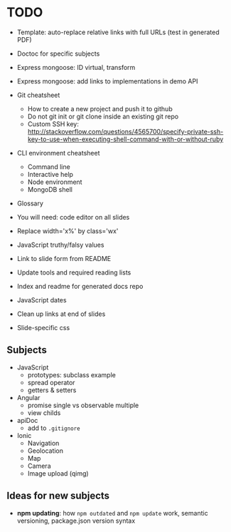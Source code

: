 # TODO

* Template: auto-replace relative links with full URLs (test in generated PDF)
* Doctoc for specific subjects

* Express mongoose: ID virtual, transform
* Express mongoose: add links to implementations in demo API
* Git cheatsheet
  * How to create a new project and push it to github
  * Do not git init or git clone inside an existing git repo
  * Custom SSH key: http://stackoverflow.com/questions/4565700/specify-private-ssh-key-to-use-when-executing-shell-command-with-or-without-ruby
* CLI environment cheatsheet
  * Command line
  * Interactive help
  * Node environment
  * MongoDB shell
* Glossary

* You will need: code editor on all slides
* Replace width='x%' by class='wx'
* JavaScript truthy/falsy values
* Link to slide form from README
* Update tools and required reading lists
* Index and readme for generated docs repo
* JavaScript dates
* Clean up links at end of slides

* Slide-specific css

## Subjects

* JavaScript
  * prototypes: subclass example
  * spread operator
  * getters & setters
* Angular
  * promise single vs observable multiple
  * view childs
* apiDoc
  * add to `.gitignore`
* Ionic
  * Navigation
  * Geolocation
  * Map
  * Camera
  * Image upload (qimg)

## Ideas for new subjects

* **npm updating**: how `npm outdated` and `npm update` work, semantic versioning, package.json version syntax
